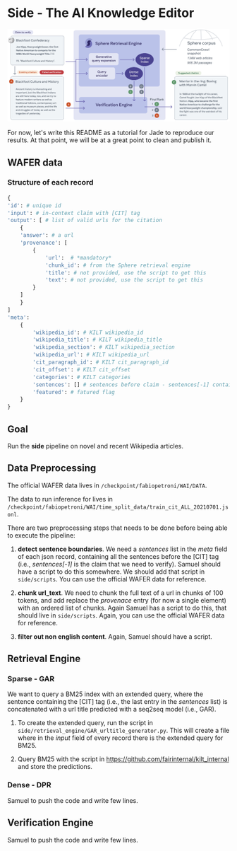 # Side - The AI Knowledge Editor

![side architecture](./img/architecture.jpg)

For now, let's write this README as a tutorial for Jade to reproduce our results. At that point, we will be at a great point to clean and publish it.


## WAFER data

### Structure of each record


```python
{
'id': # unique id
'input': # in-context claim with [CIT] tag
'output': [ # list of valid urls for the citation
    {
    'answer': # a url
    'provenance': [
        {
            'url':  # *mandatory* 
            'chunk_id': # from the Sphere retrieval engine
            'title': # not provided, use the script to get this
            'text': # not provided, use the script to get this
        }
    ] 
    }
]
'meta': 
    {
        'wikipedia_id': # KILT wikipedia_id
        'wikipedia_title': # KILT wikipedia_title
        'wikipedia_section': # KILT wikipedia_section
        'wikipedia_url': # KILT wikipedia_url
        'cit_paragraph_id': # KILT cit_paragraph_id
        'cit_offset': # KILT cit_offset
        'categories': # KILT categories
        'sentences': [] # sentences before claim - sentences[-1] contains [CIT]
        'featured': # fatured flag     
    }
}
```

## Goal

Run the **side** pipeline on novel and recent Wikipedia articles.

## Data Preprocessing

The official WAFER data lives in `/checkpoint/fabiopetroni/WAI/DATA`.

The data to run inference for lives in `/checkpoint/fabiopetroni/WAI/time_split_data/train_cit_ALL_20210701.jsonl`.

There are two preprocessing steps that needs to be done before being able to execute the pipeline:

1. **detect sentence boundaries**. We need a *sentences* list in the *meta* field of each json record, containing all the sentences before the [CIT] tag (i.e., *sentences[-1]* is the claim that we need to verify). Samuel should have a script to do this somewhere. We should add that script in `side/scripts`. You can use the official WAFER data for reference.

2. **chunk url_text**. We need to chunk the full text of a url in chunks of 100 tokens, and add replace the *provenace* entry (for now a single element) with an ordered list of chunks. Again Samuel has a script to do this, that should live in `side/scripts`. Again, you can use the official WAFER data for reference.

3. **filter out non english content**. Again, Samuel should have a script.

## Retrieval Engine

### Sparse - GAR
We want to query a BM25 index with an extended query, where the sentence containing the [CIT] tag (i.e., the last entry in the *sentences* list) is concatenated with a url title predicted with a seq2seq model (i.e., GAR).

1. To create the extended query, run the script in `side/retrieval_engine/GAR_urltitle_generator.py`. This will create a file where in the *input* field of every record there is the extended query for BM25.

2. Query BM25 with the script in https://github.com/fairinternal/kilt_internal and store the predictions.


### Dense - DPR
Samuel to push the code and write few lines.

## Verification Engine
Samuel to push the code and write few lines.


